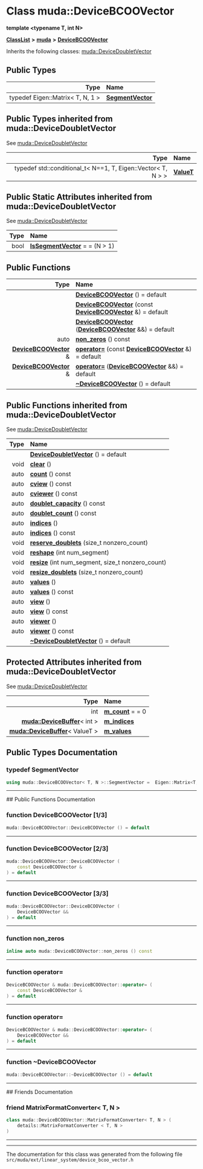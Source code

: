 

# Class muda::DeviceBCOOVector

**template &lt;typename T, int N&gt;**



[**ClassList**](annotated.md) **>** [**muda**](namespacemuda.md) **>** [**DeviceBCOOVector**](classmuda_1_1_device_b_c_o_o_vector.md)








Inherits the following classes: [muda::DeviceDoubletVector](classmuda_1_1_device_doublet_vector.md)














## Public Types

| Type | Name |
| ---: | :--- |
| typedef Eigen::Matrix&lt; T, N, 1 &gt; | [**SegmentVector**](#typedef-segmentvector)  <br> |


## Public Types inherited from muda::DeviceDoubletVector

See [muda::DeviceDoubletVector](classmuda_1_1_device_doublet_vector.md)

| Type | Name |
| ---: | :--- |
| typedef std::conditional\_t&lt; N==1, T, Eigen::Vector&lt; T, N &gt; &gt; | [**ValueT**](classmuda_1_1_device_doublet_vector.md#typedef-valuet)  <br> |












## Public Static Attributes inherited from muda::DeviceDoubletVector

See [muda::DeviceDoubletVector](classmuda_1_1_device_doublet_vector.md)

| Type | Name |
| ---: | :--- |
|  bool | [**IsSegmentVector**](classmuda_1_1_device_doublet_vector.md#variable-issegmentvector)   = = (N &gt; 1)<br> |


























## Public Functions

| Type | Name |
| ---: | :--- |
|   | [**DeviceBCOOVector**](#function-devicebcoovector-13) () = default<br> |
|   | [**DeviceBCOOVector**](#function-devicebcoovector-23) (const [**DeviceBCOOVector**](classmuda_1_1_device_b_c_o_o_vector.md) &) = default<br> |
|   | [**DeviceBCOOVector**](#function-devicebcoovector-33) ([**DeviceBCOOVector**](classmuda_1_1_device_b_c_o_o_vector.md) &&) = default<br> |
|  auto | [**non\_zeros**](#function-non_zeros) () const<br> |
|  [**DeviceBCOOVector**](classmuda_1_1_device_b_c_o_o_vector.md) & | [**operator=**](#function-operator) (const [**DeviceBCOOVector**](classmuda_1_1_device_b_c_o_o_vector.md) &) = default<br> |
|  [**DeviceBCOOVector**](classmuda_1_1_device_b_c_o_o_vector.md) & | [**operator=**](#function-operator_1) ([**DeviceBCOOVector**](classmuda_1_1_device_b_c_o_o_vector.md) &&) = default<br> |
|   | [**~DeviceBCOOVector**](#function-devicebcoovector) () = default<br> |


## Public Functions inherited from muda::DeviceDoubletVector

See [muda::DeviceDoubletVector](classmuda_1_1_device_doublet_vector.md)

| Type | Name |
| ---: | :--- |
|   | [**DeviceDoubletVector**](classmuda_1_1_device_doublet_vector.md#function-devicedoubletvector) () = default<br> |
|  void | [**clear**](classmuda_1_1_device_doublet_vector.md#function-clear) () <br> |
|  auto | [**count**](classmuda_1_1_device_doublet_vector.md#function-count) () const<br> |
|  auto | [**cview**](classmuda_1_1_device_doublet_vector.md#function-cview) () const<br> |
|  auto | [**cviewer**](classmuda_1_1_device_doublet_vector.md#function-cviewer) () const<br> |
|  auto | [**doublet\_capacity**](classmuda_1_1_device_doublet_vector.md#function-doublet_capacity) () const<br> |
|  auto | [**doublet\_count**](classmuda_1_1_device_doublet_vector.md#function-doublet_count) () const<br> |
|  auto | [**indices**](classmuda_1_1_device_doublet_vector.md#function-indices-12) () <br> |
|  auto | [**indices**](classmuda_1_1_device_doublet_vector.md#function-indices-22) () const<br> |
|  void | [**reserve\_doublets**](classmuda_1_1_device_doublet_vector.md#function-reserve_doublets) (size\_t nonzero\_count) <br> |
|  void | [**reshape**](classmuda_1_1_device_doublet_vector.md#function-reshape) (int num\_segment) <br> |
|  void | [**resize**](classmuda_1_1_device_doublet_vector.md#function-resize) (int num\_segment, size\_t nonzero\_count) <br> |
|  void | [**resize\_doublets**](classmuda_1_1_device_doublet_vector.md#function-resize_doublets) (size\_t nonzero\_count) <br> |
|  auto | [**values**](classmuda_1_1_device_doublet_vector.md#function-values-12) () <br> |
|  auto | [**values**](classmuda_1_1_device_doublet_vector.md#function-values-22) () const<br> |
|  auto | [**view**](classmuda_1_1_device_doublet_vector.md#function-view-12) () <br> |
|  auto | [**view**](classmuda_1_1_device_doublet_vector.md#function-view-22) () const<br> |
|  auto | [**viewer**](classmuda_1_1_device_doublet_vector.md#function-viewer-12) () <br> |
|  auto | [**viewer**](classmuda_1_1_device_doublet_vector.md#function-viewer-22) () const<br> |
|   | [**~DeviceDoubletVector**](classmuda_1_1_device_doublet_vector.md#function-devicedoubletvector) () = default<br> |
















## Protected Attributes inherited from muda::DeviceDoubletVector

See [muda::DeviceDoubletVector](classmuda_1_1_device_doublet_vector.md)

| Type | Name |
| ---: | :--- |
|  int | [**m\_count**](classmuda_1_1_device_doublet_vector.md#variable-m_count)   = = 0<br> |
|  [**muda::DeviceBuffer**](classmuda_1_1_device_buffer.md)&lt; int &gt; | [**m\_indices**](classmuda_1_1_device_doublet_vector.md#variable-m_indices)  <br> |
|  [**muda::DeviceBuffer**](classmuda_1_1_device_buffer.md)&lt; ValueT &gt; | [**m\_values**](classmuda_1_1_device_doublet_vector.md#variable-m_values)  <br> |






































## Public Types Documentation




### typedef SegmentVector 

```C++
using muda::DeviceBCOOVector< T, N >::SegmentVector =  Eigen::Matrix<T, N, 1>;
```




<hr>
## Public Functions Documentation




### function DeviceBCOOVector [1/3]

```C++
muda::DeviceBCOOVector::DeviceBCOOVector () = default
```




<hr>



### function DeviceBCOOVector [2/3]

```C++
muda::DeviceBCOOVector::DeviceBCOOVector (
    const DeviceBCOOVector &
) = default
```




<hr>



### function DeviceBCOOVector [3/3]

```C++
muda::DeviceBCOOVector::DeviceBCOOVector (
    DeviceBCOOVector &&
) = default
```




<hr>



### function non\_zeros 

```C++
inline auto muda::DeviceBCOOVector::non_zeros () const
```




<hr>



### function operator= 

```C++
DeviceBCOOVector & muda::DeviceBCOOVector::operator= (
    const DeviceBCOOVector &
) = default
```




<hr>



### function operator= 

```C++
DeviceBCOOVector & muda::DeviceBCOOVector::operator= (
    DeviceBCOOVector &&
) = default
```




<hr>



### function ~DeviceBCOOVector 

```C++
muda::DeviceBCOOVector::~DeviceBCOOVector () = default
```




<hr>## Friends Documentation





### friend MatrixFormatConverter&lt; T, N &gt; 

```C++
class muda::DeviceBCOOVector::MatrixFormatConverter< T, N > (
    details::MatrixFormatConverter < T, N >
) 
```




<hr>

------------------------------
The documentation for this class was generated from the following file `src/muda/ext/linear_system/device_bcoo_vector.h`

